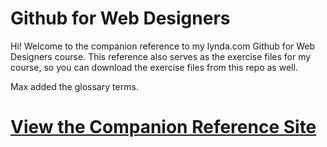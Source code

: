Github for Web Designers
========================

Hi! Welcome to the companion reference to my lynda.com Github for Web Designers course. This reference also serves as the exercise files for my course, so you can download the exercise files from this repo as well.

Max added the glossary terms.

# [View the Companion Reference Site](https://terrisage.github.io/github-for-web-designers/)
